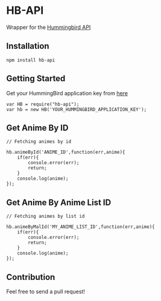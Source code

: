 # HB-API
Wrapper for the [Hummingbird API](http://hummingbird.me/)

## Installation

`npm install hb-api`

## Getting Started

Get your HummingBird application key from [here](https://hummingbird.me/apps/mine)

```
var HB = require("hb-api");
var hb = new HB('YOUR_HUMMINGBIRD_APPLICATION_KEY');
```

## Get Anime By ID

```
// Fetching animes by id

hb.animeById('ANIME_ID',function(err,anime){
	if(err){
		console.error(err);
		return;
	}
	console.log(anime);
});
```

## Get Anime By Anime List ID

```
// Fetching animes by list id

hb.animeByMalId('MY_ANIME_LIST_ID',function(err,anime){
	if(err){
		console.error(err);
		return;
	}
	console.log(anime);
});
```

## Contribution

Feel free to send a pull request!


